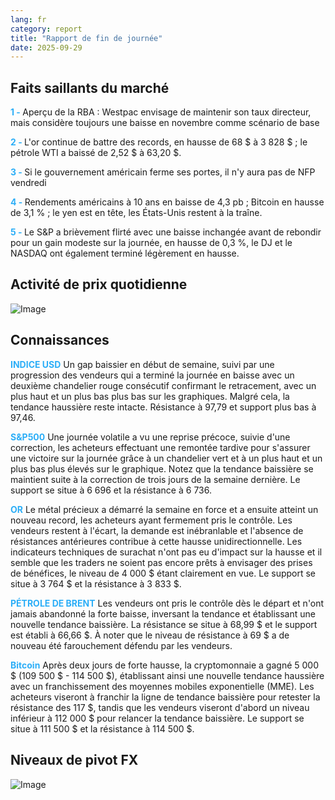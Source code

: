 ```yaml
---
lang: fr
category: report
title: "Rapport de fin de journée"
date: 2025-09-29
---
```



<h2>Faits saillants du marché</h2>
<strong style="color: #2caef7;">1 - </strong> Aperçu de la RBA : Westpac envisage de maintenir son taux directeur, mais considère toujours une baisse en novembre comme scénario de base

<strong style="color: #2caef7;">2 - </strong> L'or continue de battre des records, en hausse de 68 $ à 3 828 $ ; le pétrole WTI a baissé de 2,52 $ à 63,20 $.

<strong style="color: #2caef7;">3 - </strong> Si le gouvernement américain ferme ses portes, il n'y aura pas de NFP vendredi

<strong style="color: #2caef7;">4 - </strong> Rendements américains à 10 ans en baisse de 4,3 pb ; Bitcoin en hausse de 3,1 % ; le yen est en tête, les États-Unis restent à la traîne.

<strong style="color: #2caef7;">5 - </strong> Le S&P a brièvement flirté avec une baisse inchangée avant de rebondir pour un gain modeste sur la journée, en hausse de 0,3 %, le DJ et le NASDAQ ont également terminé légèrement en hausse.



<h2>Activité de prix quotidienne</h2>
<img src="https://markleighedu.github.io/img/Sep-2025/29-Sep-2025/price.jpg" alt="Image"/>

<h2>Connaissances</h2>
<strong style="color: #2caef7;">INDICE USD</strong> Un gap baissier en début de semaine, suivi par une progression des vendeurs qui a terminé la journée en baisse avec un deuxième chandelier rouge consécutif confirmant le retracement, avec un plus haut et un plus bas plus bas sur les graphiques. Malgré cela, la tendance haussière reste intacte. Résistance à 97,79 et support plus bas à 97,46.

<strong style="color: #2caef7;">S&P500</strong> Une journée volatile a vu une reprise précoce, suivie d'une correction, les acheteurs effectuant une remontée tardive pour s'assurer une victoire sur la journée grâce à un chandelier vert et à un plus haut et un plus bas plus élevés sur le graphique. Notez que la tendance baissière se maintient suite à la correction de trois jours de la semaine dernière. Le support se situe à 6 696 et la résistance à 6 736.

<strong style="color: #2caef7;">OR</strong> Le métal précieux a démarré la semaine en force et a ensuite atteint un nouveau record, les acheteurs ayant fermement pris le contrôle. Les vendeurs restent à l'écart, la demande est inébranlable et l'absence de résistances antérieures contribue à cette hausse unidirectionnelle. Les indicateurs techniques de surachat n'ont pas eu d'impact sur la hausse et il semble que les traders ne soient pas encore prêts à envisager des prises de bénéfices, le niveau de 4 000 $ étant clairement en vue. Le support se situe à 3 764 $ et la résistance à 3 833 $.

<strong style="color: #2caef7;">PÉTROLE DE BRENT</strong> Les vendeurs ont pris le contrôle dès le départ et n'ont jamais abandonné la forte baisse, inversant la tendance et établissant une nouvelle tendance baissière. La résistance se situe à 68,99 $ et le support est établi à 66,66 $. À noter que le niveau de résistance à 69 $ a de nouveau été farouchement défendu par les vendeurs.

<strong style="color: #2caef7;">Bitcoin</strong> Après deux jours de forte hausse, la cryptomonnaie a gagné 5 000 $ (109 500 $ - 114 500 $), établissant ainsi une nouvelle tendance haussière avec un franchissement des moyennes mobiles exponentielle (MME). Les acheteurs viseront à franchir la ligne de tendance baissière pour retester la résistance des 117 $, tandis que les vendeurs viseront d'abord un niveau inférieur à 112 000 $ pour relancer la tendance baissière. Le support se situe à 111 500 $ et la résistance à 114 500 $.



<h2>Niveaux de pivot FX</h2>
<img src="https://markleighedu.github.io/img/Sep-2025/29-Sep-2025/pivot.jpg" alt="Image"/>